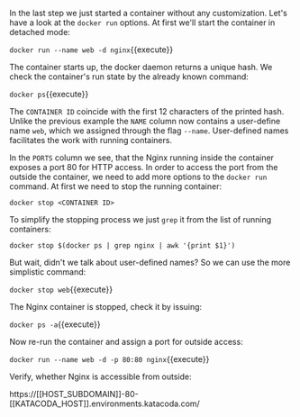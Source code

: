 In the last step we just started a container without any customization. Let's have a look at the `docker run` options. At first we'll start the container in detached mode:

`docker run --name web -d nginx`{{execute}}

The container starts up, the docker daemon returns a unique hash. We check the container's run state by the already known command:

`docker ps`{{execute}}

The `CONTAINER ID` coincide with the first 12 characters of the printed hash. Unlike the previous example the `NAME` column now contains a user-define name `web`, which we assigned through the flag `--name`. User-defined names facilitates the work with running containers.

In the `PORTS` column we see, that the Nginx running inside the container exposes a port 80 for HTTP access. In order to access the port from the outside the container, we need to add more options to the `docker run` command. At first we need to stop the running container:

`docker stop <CONTAINER ID>`

To simplify the stopping process we just `grep` it from the list of running containers:

`docker stop $(docker ps | grep nginx | awk '{print $1}')`

But wait, didn't we talk about user-defined names? So we can use the more simplistic command:

`docker stop web`{{execute}}

The Nginx container is stopped, check it by issuing:

`docker ps -a`{{execute}}

Now re-run the container and assign a port for outside access:

`docker run --name web -d -p 80:80 nginx`{{execute}}

Verify, whether Nginx is accessible from outside:

https://[[HOST_SUBDOMAIN]]-80-[[KATACODA_HOST]].environments.katacoda.com/